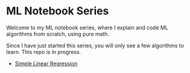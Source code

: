 # ML Notebook Series

Welcome to my ML notebook series, where I explain and code ML algorithms from scratch, using pure math.

Since I have just started this series, you will only see a few algorithms to learn. This repo is in progress.

- [Simple Linear Regression](./Simple_Linear_Regression.ipynb)
